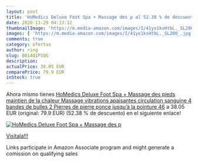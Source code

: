 ```yaml
---
layout: post
title: 'HoMedics Deluxe Foot Spa + Massage des p al 52.38 % de descuento'
date: 2020-11-29 04:13:12
thumbnailImage: 'https://m.media-amazon.com/images/I/41yx1ksHtbL._SL200_.jpg'
images: [ 'https://m.media-amazon.com/images/I/41yx1ksHtbL._SL200_.jpg' ]
comments: true
category: ofertas
author: ring
slug: B014Q1P1QG
description:
actualPrice: 38.05 EUR
comparePrice: 79.9 EUR
inStock: true
---
```


Ahora mismo tienes [HoMedics Deluxe Foot Spa + Massage des pieds  maintien de la chaleur  Massage vibrations apaisantes  circulation sanguine  4 bandes de bulles  2 Pierres de pierre ponce  jusqu’à la pointure 46](https://www.amazon.fr/dp/B014Q1P1QG/?tag=tolees0d-21) a 38.05 EUR (original: 79.9 EUR) (52.38 %  de descuento) en el siguiente enlace!

[![HoMedics Deluxe Foot Spa + Massage des p](https://m.media-amazon.com/images/I/41yx1ksHtbL._SL200_.jpg)](https://www.amazon.fr/dp/B014Q1P1QG/?tag=tolees0d-21)

[Visítala!!!](https://www.amazon.fr/dp/B014Q1P1QG/?tag=tolees0d-21)

Links participate in Amazon Associate program and might generate a comission on qualifying sales
